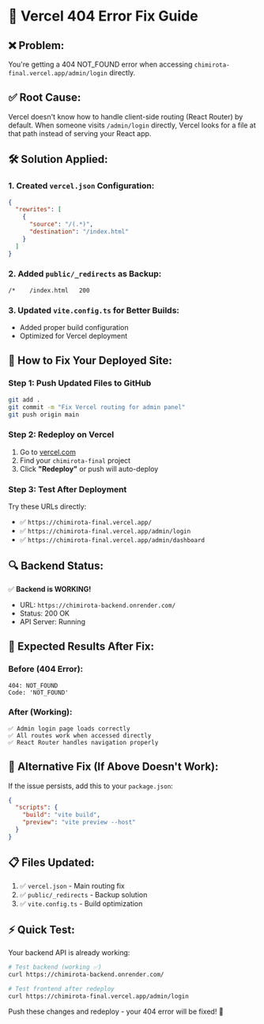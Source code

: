 # 🔧 Vercel 404 Error Fix Guide

## ❌ Problem:
You're getting a 404 NOT_FOUND error when accessing `chimirota-final.vercel.app/admin/login` directly.

## ✅ Root Cause:
Vercel doesn't know how to handle client-side routing (React Router) by default. When someone visits `/admin/login` directly, Vercel looks for a file at that path instead of serving your React app.

## 🛠️ Solution Applied:

### 1. Created `vercel.json` Configuration:
```json
{
  "rewrites": [
    {
      "source": "/(.*)",
      "destination": "/index.html"
    }
  ]
}
```

### 2. Added `public/_redirects` as Backup:
```
/*    /index.html   200
```

### 3. Updated `vite.config.ts` for Better Builds:
- Added proper build configuration
- Optimized for Vercel deployment

## 🚀 How to Fix Your Deployed Site:

### Step 1: Push Updated Files to GitHub
```bash
git add .
git commit -m "Fix Vercel routing for admin panel"
git push origin main
```

### Step 2: Redeploy on Vercel
1. Go to [vercel.com](https://vercel.com)
2. Find your `chimirota-final` project
3. Click **"Redeploy"** or push will auto-deploy

### Step 3: Test After Deployment
Try these URLs directly:
- ✅ `https://chimirota-final.vercel.app/`
- ✅ `https://chimirota-final.vercel.app/admin/login`
- ✅ `https://chimirota-final.vercel.app/admin/dashboard`

## 🔍 Backend Status:
✅ **Backend is WORKING!** 
- URL: `https://chimirota-backend.onrender.com/`
- Status: 200 OK
- API Server: Running

## 🎯 Expected Results After Fix:

### Before (404 Error):
```
404: NOT_FOUND
Code: 'NOT_FOUND'
```

### After (Working):
```
✅ Admin login page loads correctly
✅ All routes work when accessed directly
✅ React Router handles navigation properly
```

## 🔧 Alternative Fix (If Above Doesn't Work):

If the issue persists, add this to your `package.json`:

```json
{
  "scripts": {
    "build": "vite build",
    "preview": "vite preview --host"
  }
}
```

## 📋 Files Updated:
1. ✅ `vercel.json` - Main routing fix
2. ✅ `public/_redirects` - Backup solution  
3. ✅ `vite.config.ts` - Build optimization

## ⚡ Quick Test:
Your backend API is already working:
```bash
# Test backend (working ✅)
curl https://chimirota-backend.onrender.com/

# Test frontend after redeploy
curl https://chimirota-final.vercel.app/admin/login
```

Push these changes and redeploy - your 404 error will be fixed! 🎉